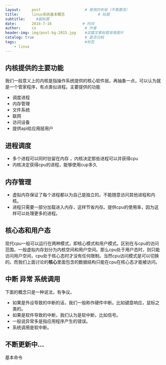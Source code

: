 ```yaml
---
layout:     post                    # 使用的布局（不需要改）
title:      linux系统基本概念               # 标题 
subtitle:     #副标题
date:       2016-7-16              # 时间
author:     co                      # 作者
header-img: img/post-bg-2015.jpg    #这篇文章标题背景图片
catalog: true                       # 是否归档
tags:                               #标签
    - linux
---
```

## 内核提供的主要功能
我们一般意义上的内核是指操作系统提供的核心软件层。再抽象一点，可以认为就是一个管家程序，有点类似进程。主要提供的功能
- 调度进程
- 内存管理
- 文件系统
- 联网
- 访问设备
- 提供api给应用层用户

## 进程调度
- 多个进程可以同时驻留在内存 ，内核决定那些进程可以并获得cpu
- 内核决定获得cpu的进程，能够使用cup多久

## 内存管理
- 虚拟内存保证了每个进程都以为自己是独立的。不能随意访问其他进程和内核。
- 进程只需要一部分加载进入内存，这样节省内存。提供cpu的使用率，因为这样可以处理更多的进程。

## 核心态和用户态
现代cpu一般可以运行在两种模式，即核心模式和用户模式。区别在与cpu的访问范围。一般虚拟内存划分为内核空间和用户空间。那么cpu处于用户态时，则只能访问用户空间，cpu处于核心态时才没有任何限制。当然cpu访问模式是可以切换的。而我们上面讨论的**核心**里面包含的数据结构只能在cpu在核心态才能被访问。

## 中断 异常 系统调用
下面的概念只是一种说法，有争议。
- 如果是外设导致的中断的话，我们一般称作硬件中断。比如键盘响应，鼠标之类的。
- 如果是软件导致的中断，我们认为是软中断，比如信号。
- 一般说异常多是指应用程序产生的错误。
- 系统调用是软中断。


## 不断更新中...

基本命令